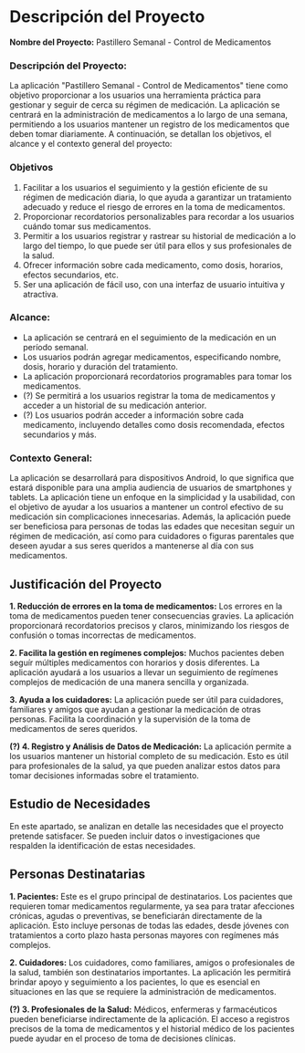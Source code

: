 # Descripción del Proyecto

**Nombre del Proyecto:** Pastillero Semanal - Control de Medicamentos

### Descripción del Proyecto:
La aplicación "Pastillero Semanal - Control de Medicamentos" tiene como objetivo proporcionar a los usuarios una herramienta práctica para gestionar y seguir de cerca su régimen de medicación. La aplicación se centrará en la administración de medicamentos a lo largo de una semana, permitiendo a los usuarios mantener un registro de los medicamentos que deben tomar diariamente. A continuación, se detallan los objetivos, el alcance y el contexto general del proyecto:

### Objetivos
1. Facilitar a los usuarios el seguimiento y la gestión eficiente de su régimen de medicación diaria, lo que ayuda a garantizar un tratamiento adecuado y reduce el riesgo de errores en la toma de medicamentos.
2. Proporcionar recordatorios personalizables para recordar a los usuarios cuándo tomar sus medicamentos.
3. Permitir a los usuarios registrar y rastrear su historial de medicación a lo largo del tiempo, lo que puede ser útil para ellos y sus profesionales de la salud.
4. Ofrecer información sobre cada medicamento, como dosis, horarios, efectos secundarios, etc.
5. Ser una aplicación de fácil uso, con una interfaz de usuario intuitiva y atractiva.

### Alcance:
* La aplicación se centrará en el seguimiento de la medicación en un período semanal.
* Los usuarios podrán agregar medicamentos, especificando nombre, dosis, horario y duración del tratamiento.
* La aplicación proporcionará recordatorios programables para tomar los medicamentos.
* (?) Se permitirá a los usuarios registrar la toma de medicamentos y acceder a un historial de su medicación anterior.
* (?) Los usuarios podrán acceder a información sobre cada medicamento, incluyendo detalles como dosis recomendada, efectos secundarios y más.

### Contexto General:
La aplicación se desarrollará para dispositivos Android, lo que significa que estará disponible para una amplia audiencia de usuarios de smartphones y tablets. La aplicación tiene un enfoque en la simplicidad y la usabilidad, con el objetivo de ayudar a los usuarios a mantener un control efectivo de su medicación sin complicaciones innecesarias. Además, la aplicación puede ser beneficiosa para personas de todas las edades que necesitan seguir un régimen de medicación, así como para cuidadores o figuras parentales que deseen ayudar a sus seres queridos a mantenerse al día con sus medicamentos.

## Justificación del Proyecto

**1. Reducción de errores en la toma de medicamentos:** Los errores en la toma de medicamentos pueden tener consecuencias gravies. La aplicación proporcionará recordatorios precisos y claros, minimizando los riesgos de confusión o tomas incorrectas de medicamentos.

**2. Facilita la gestión en regímenes complejos:** Muchos pacientes deben seguír múltiples medicamentos con horarios y dosis diferentes. La aplicación ayudará a los usuarios a llevar un seguimiento de regímenes complejos de medicación de una manera sencilla y organizada.

**3. Ayuda a los cuidadores:** La aplicación puede ser útil para cuidadores, familiares y amigos que ayudan a gestionar la medicación de otras personas. Facilita la coordinación y la supervisión de la toma de medicamentos de seres queridos.

**(?) 4. Registro y Análisis de Datos de Medicación:** La aplicación permite a los usuarios mantener un historial completo de su medicación. Esto es útil para profesionales de la salud, ya que pueden analizar estos datos para tomar decisiones informadas sobre el tratamiento.

## Estudio de Necesidades

En este apartado, se analizan en detalle las necesidades que el proyecto pretende satisfacer. Se pueden incluir datos o investigaciones que respalden la identificación de estas necesidades.

## Personas Destinatarias

**1. Pacientes:** Este es el grupo principal de destinatarios. Los pacientes que requieren tomar medicamentos regularmente, ya sea para tratar afecciones crónicas, agudas o preventivas, se beneficiarán directamente de la aplicación. Esto incluye personas de todas las edades, desde jóvenes con tratamientos a corto plazo hasta personas mayores con regímenes más complejos.

**2. Cuidadores:** Los cuidadores, como familiares, amigos o profesionales de la salud, también son destinatarios importantes. La aplicación les permitirá brindar apoyo y seguimiento a los pacientes, lo que es esencial en situaciones en las que se requiere la administración de medicamentos.

**(?) 3. Profesionales de la Salud:** Médicos, enfermeras y farmacéuticos pueden beneficiarse indirectamente de la aplicación. El acceso a registros precisos de la toma de medicamentos y el historial médico de los pacientes puede ayudar en el proceso de toma de decisiones clínicas.
